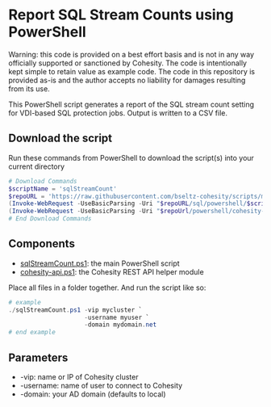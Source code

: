 # Report SQL Stream Counts using PowerShell

Warning: this code is provided on a best effort basis and is not in any way officially supported or sanctioned by Cohesity. The code is intentionally kept simple to retain value as example code. The code in this repository is provided as-is and the author accepts no liability for damages resulting from its use.

This PowerShell script generates a report of the SQL stream count setting for VDI-based SQL protection jobs. Output is written to a CSV file.

## Download the script

Run these commands from PowerShell to download the script(s) into your current directory

```powershell
# Download Commands
$scriptName = 'sqlStreamCount'
$repoURL = 'https://raw.githubusercontent.com/bseltz-cohesity/scripts/master'
(Invoke-WebRequest -UseBasicParsing -Uri "$repoURL/sql/powershell/$scriptName/$scriptName.ps1").content | Out-File "$scriptName.ps1"; (Get-Content "$scriptName.ps1") | Set-Content "$scriptName.ps1"
(Invoke-WebRequest -UseBasicParsing -Uri "$repoUrl/powershell/cohesity-api/cohesity-api.ps1").content | Out-File cohesity-api.ps1; (Get-Content cohesity-api.ps1) | Set-Content cohesity-api.ps1
# End Download Commands
```

## Components

* [sqlStreamCount.ps1](https://raw.githubusercontent.com/bseltz-cohesity/scripts/master/sql/sqlStreamCount/sqlStreamCount.ps1): the main PowerShell script
* [cohesity-api.ps1](https://raw.githubusercontent.com/bseltz-cohesity/scripts/master/powershell/cohesity-api/cohesity-api.ps1): the Cohesity REST API helper module

Place all files in a folder together. And run the script like so:

```powershell
# example
./sqlStreamCount.ps1 -vip mycluster `
                     -username myuser `
                     -domain mydomain.net
# end example
```

## Parameters

* -vip: name or IP of Cohesity cluster
* -username: name of user to connect to Cohesity
* -domain: your AD domain (defaults to local)
